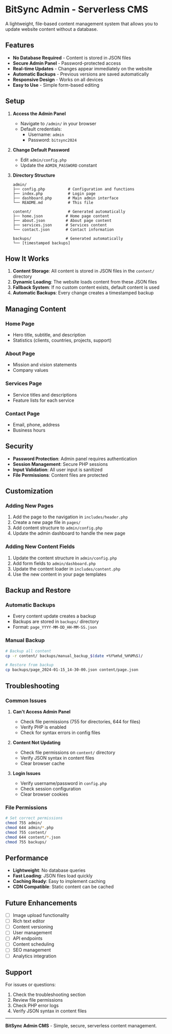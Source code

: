 # BitSync Admin - Serverless CMS

A lightweight, file-based content management system that allows you to update website content without a database.

## Features

- **No Database Required** - Content is stored in JSON files
- **Secure Admin Panel** - Password-protected access
- **Real-time Updates** - Changes appear immediately on the website
- **Automatic Backups** - Previous versions are saved automatically
- **Responsive Design** - Works on all devices
- **Easy to Use** - Simple form-based editing

## Setup

1. **Access the Admin Panel**
   - Navigate to `/admin/` in your browser
   - Default credentials:
     - Username: `admin`
     - Password: `bitsync2024`

2. **Change Default Password**
   - Edit `admin/config.php`
   - Update the `ADMIN_PASSWORD` constant

3. **Directory Structure**
   ```
   admin/
   ├── config.php          # Configuration and functions
   ├── index.php           # Login page
   ├── dashboard.php       # Main admin interface
   └── README.md           # This file
   
   content/                # Generated automatically
   ├── home.json          # Home page content
   ├── about.json         # About page content
   ├── services.json      # Services content
   └── contact.json       # Contact information
   
   backups/               # Generated automatically
   └── [timestamped backups]
   ```

## How It Works

1. **Content Storage**: All content is stored in JSON files in the `content/` directory
2. **Dynamic Loading**: The website loads content from these JSON files
3. **Fallback System**: If no custom content exists, default content is used
4. **Automatic Backups**: Every change creates a timestamped backup

## Managing Content

### Home Page
- Hero title, subtitle, and description
- Statistics (clients, countries, projects, support)

### About Page
- Mission and vision statements
- Company values

### Services Page
- Service titles and descriptions
- Feature lists for each service

### Contact Page
- Email, phone, address
- Business hours

## Security

- **Password Protection**: Admin panel requires authentication
- **Session Management**: Secure PHP sessions
- **Input Validation**: All user input is sanitized
- **File Permissions**: Content files are protected

## Customization

### Adding New Pages
1. Add the page to the navigation in `includes/header.php`
2. Create a new page file in `pages/`
3. Add content structure to `admin/config.php`
4. Update the admin dashboard to handle the new page

### Adding New Content Fields
1. Update the content structure in `admin/config.php`
2. Add form fields to `admin/dashboard.php`
3. Update the content loader in `includes/content.php`
4. Use the new content in your page templates

## Backup and Restore

### Automatic Backups
- Every content update creates a backup
- Backups are stored in `backups/` directory
- Format: `page_YYYY-MM-DD_HH-MM-SS.json`

### Manual Backup
```bash
# Backup all content
cp -r content/ backups/manual_backup_$(date +%Y%m%d_%H%M%S)/

# Restore from backup
cp backups/page_2024-01-15_14-30-00.json content/page.json
```

## Troubleshooting

### Common Issues

1. **Can't Access Admin Panel**
   - Check file permissions (755 for directories, 644 for files)
   - Verify PHP is enabled
   - Check for syntax errors in config files

2. **Content Not Updating**
   - Check file permissions on `content/` directory
   - Verify JSON syntax in content files
   - Clear browser cache

3. **Login Issues**
   - Verify username/password in `config.php`
   - Check session configuration
   - Clear browser cookies

### File Permissions
```bash
# Set correct permissions
chmod 755 admin/
chmod 644 admin/*.php
chmod 755 content/
chmod 644 content/*.json
chmod 755 backups/
```

## Performance

- **Lightweight**: No database queries
- **Fast Loading**: JSON files load quickly
- **Caching Ready**: Easy to implement caching
- **CDN Compatible**: Static content can be cached

## Future Enhancements

- [ ] Image upload functionality
- [ ] Rich text editor
- [ ] Content versioning
- [ ] User management
- [ ] API endpoints
- [ ] Content scheduling
- [ ] SEO management
- [ ] Analytics integration

## Support

For issues or questions:
1. Check the troubleshooting section
2. Review file permissions
3. Check PHP error logs
4. Verify JSON syntax in content files

---

**BitSync Admin CMS** - Simple, secure, serverless content management. 